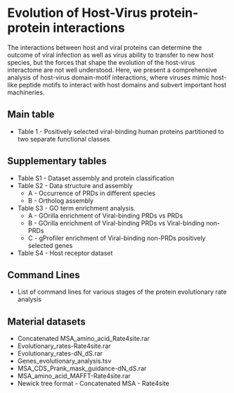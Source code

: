 # Evolution of Host-Virus protein-protein interactions
<p align="justify">

The interactions between host and viral proteins can determine the outcome of viral infection as well as virus ability to transfer to new host species, but the forces that shape the evolution of the host-virus interactome are not well understood. Here, we present a comprehensive analysis of host-virus domain-motif interactions, where viruses mimic host-like peptide motifs to interact with host domains and subvert important host machineries.

</p>

## Main table

- Table 1 - Positively selected viral-binding human proteins partitioned to two separate functional classes

## Supplementary tables

- Table S1 - Dataset assembly and protein classification
- Table S2 - Data structure and assembly
  - A - Occurrence of PRDs in different species
  - B - Ortholog assembly
- Table S3 - GO term enrichment analysis.
  - A - GOrilla enrichment of Viral-binding PRDs vs PRDs
  - B - GOrilla enrichment of Viral-binding PRDs vs Viral-binding non-PRDs
  - C - gProfiler enrichment of Viral-binding non-PRDs positively selected genes 
- Table S4 - Host receptor dataset

## Command Lines

- List of command lines for various stages of the protein evolutionary rate analysis

## Material datasets

- Concatenated MSA_amino_acid_Rate4site.rar
- Evolutionary_rates-Rate4site.rar
- Evolutionary_rates-dN_dS.rar
- Genes_evolutionary_analysis.tsv
- MSA_CDS_Prank_mask_guidance-dN_dS.rar
- MSA_amino_acid_MAFFT-Rate4site.rar
- Newick tree format - Concatenated MSA - Rate4site
